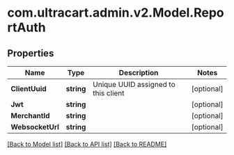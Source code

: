 
# com.ultracart.admin.v2.Model.ReportAuth

## Properties

Name | Type | Description | Notes
------------ | ------------- | ------------- | -------------
**ClientUuid** | **string** | Unique UUID assigned to this client | [optional] 
**Jwt** | **string** |  | [optional] 
**MerchantId** | **string** |  | [optional] 
**WebsocketUrl** | **string** |  | [optional] 

[[Back to Model list]](../README.md#documentation-for-models)
[[Back to API list]](../README.md#documentation-for-api-endpoints)
[[Back to README]](../README.md)

